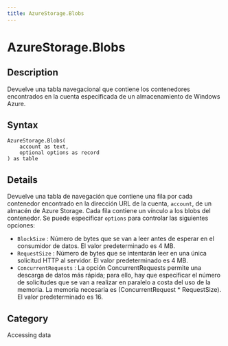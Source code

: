 ```yaml
---
title: AzureStorage.Blobs
---
```


# AzureStorage.Blobs


## Description

Devuelve una tabla navegacional que contiene los contenedores encontrados en la cuenta especificada de un almacenamiento de Windows Azure.


## Syntax

```powerquery
AzureStorage.Blobs(
    account as text,
    optional options as record
) as table
```


## Details

Devuelve una tabla de navegación que contiene una fila por cada contenedor encontrado en la dirección URL de la cuenta, <code>account</code>, de un almacén de Azure Storage. Cada fila contiene un vínculo a los blobs del contenedor. Se puede especificar <code>options</code> para controlar las siguientes opciones:    <ul><li><code>BlockSize</code> : N&#250;mero de bytes que se van a leer antes de esperar en el consumidor de datos. El valor predeterminado es 4&#160;MB.</li><li><code>RequestSize</code> : N&#250;mero de bytes que se intentar&#225;n leer en una &#250;nica solicitud HTTP al servidor. El valor predeterminado es 4&#160;MB.</li><li><code>ConcurrentRequests</code> : La opci&#243;n ConcurrentRequests permite una descarga de datos m&#225;s r&#225;pida; para ello, hay que especificar el n&#250;mero de solicitudes que se van a realizar en paralelo a costa del uso de la memoria. La memoria necesaria es (ConcurrentRequest \* RequestSize). El valor predeterminado es 16.</li></ul>



## Category
Accessing data
